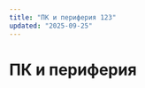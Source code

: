 ```yaml
---
title: "ПК и периферия 123"
updated: "2025-09-25"
---
```


<script setup lang="ts">
import { buildSections, type RawData } from '../.vitepress/composables/inventory'
import type { Section } from '../.vitepress/theme/components/types'
import raw from './data.json'

const { systemUnit, peripherals, devices } = buildSections(raw as RawData)

const listA: Section[] = [systemUnit]
const listPeripherals: Section[] = peripherals ? [peripherals] : []
const listDevices: Section[] = devices ? [devices] : []
</script>

# ПК и периферия

<InventoryRoot :sections="listA" />

<InventoryRoot v-if="listPeripherals.length" :sections="listPeripherals" />

<InventoryRoot v-if="listDevices.length" :sections="listDevices" />
